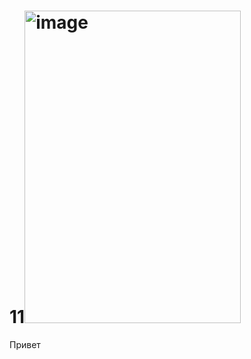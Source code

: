 # 11<img width="346" height="500" alt="image" src="https://github.com/user-attachments/assets/8296de0f-bbec-476a-88c3-fb4a460430ba" />
Привет 

